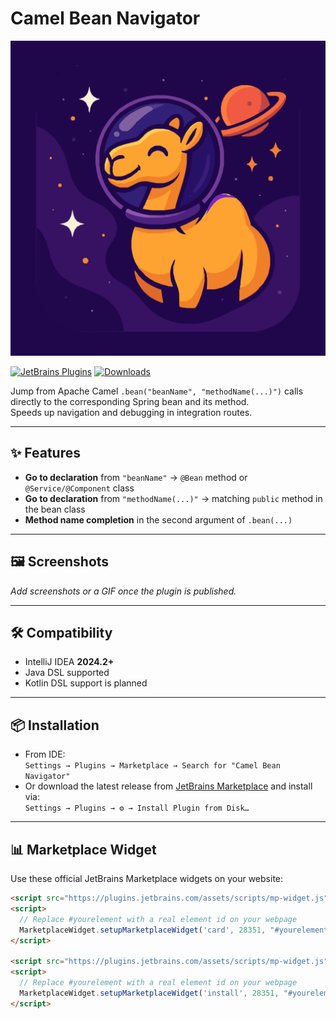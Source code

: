 # Camel Bean Navigator
![Camel Bean Navigator](src/main/resources/META-INF/pluginIcon.svg)



[![JetBrains Plugins](https://img.shields.io/jetbrains/plugin/v/org.gaydabura.camel-bean-nav.svg)](https://plugins.jetbrains.com/plugin/28351-camel-bean-nav)
[![Downloads](https://img.shields.io/jetbrains/plugin/d/org.gaydabura.camel-bean-nav.svg)](https://plugins.jetbrains.com/plugin/28351-camel-bean-nav)

Jump from Apache Camel `.bean("beanName", "methodName(...)")` calls directly to the corresponding Spring bean and its method.  
Speeds up navigation and debugging in integration routes.

---

## ✨ Features
- **Go to declaration** from `"beanName"` → `@Bean` method or `@Service/@Component` class  
- **Go to declaration** from `"methodName(...)"` → matching `public` method in the bean class  
- **Method name completion** in the second argument of `.bean(...)`  

---

## 🖼 Screenshots
_Add screenshots or a GIF once the plugin is published._  

---

## 🛠 Compatibility
- IntelliJ IDEA **2024.2+**  
- Java DSL supported  
- Kotlin DSL support is planned  

---

## 📦 Installation
- From IDE:  
  `Settings → Plugins → Marketplace → Search for "Camel Bean Navigator"`  
- Or download the latest release from [JetBrains Marketplace](https://plugins.jetbrains.com/plugin/28351-camel-bean-nav) and install via:  
  `Settings → Plugins → ⚙ → Install Plugin from Disk…`

---

## 📊 Marketplace Widget

Use these official JetBrains Marketplace widgets on your website:

```html
<script src="https://plugins.jetbrains.com/assets/scripts/mp-widget.js"></script>
<script>
  // Replace #yourelement with a real element id on your webpage
  MarketplaceWidget.setupMarketplaceWidget('card', 28351, "#yourelement");
</script>

<script src="https://plugins.jetbrains.com/assets/scripts/mp-widget.js"></script>
<script>
  // Replace #yourelement with a real element id on your webpage
  MarketplaceWidget.setupMarketplaceWidget('install', 28351, "#yourelement");
</script>
